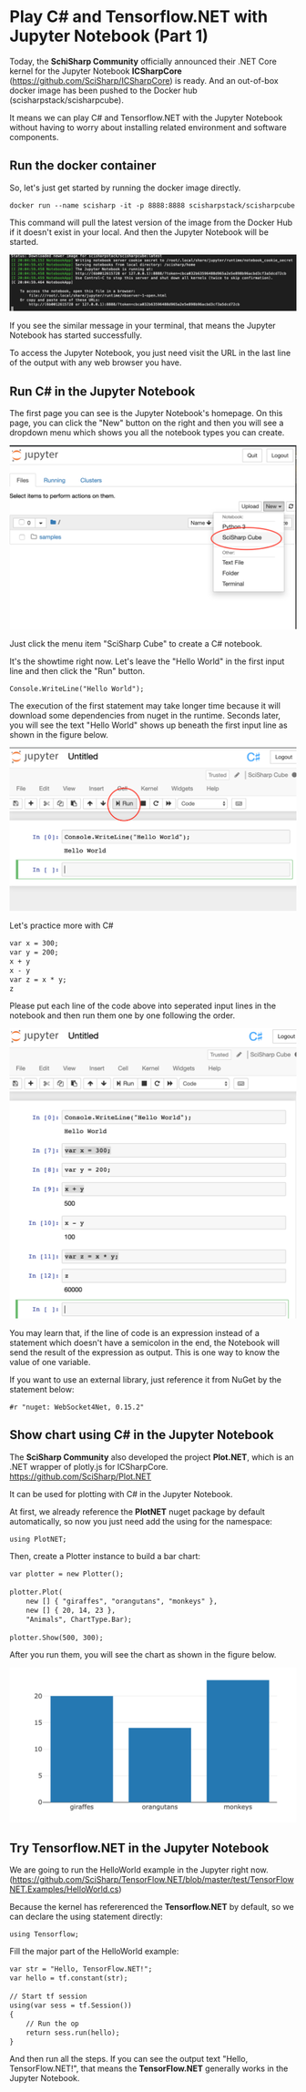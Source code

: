 # Play C# and Tensorflow.NET with Jupyter Notebook (Part 1)

Today, the **SchiSharp Community** officially announced their .NET Core kernel for the Jupyter Notebook **ICSharpCore** (https://github.com/SciSharp/ICSharpCore) is ready. And an out-of-box docker image has been pushed to the Docker hub (scisharpstack/scisharpcube).

It means we can play C# and Tensorflow.NET with the Jupyter Notebook without having to worry about installing related environment and software components.

## Run the docker container

So, let's just get started by running the docker image directly.


    docker run --name scisharp -it -p 8888:8888 scisharpstack/scisharpcube

This command will pull the latest version of the image from the Docker Hub if it doesn't exist in your local. And then the Jupyter Notebook will be started.

![](images/JupyterNotebookStarted.png)

If you see the similar message in your terminal, that means the Jupyter Notebook has started successfully.

To access the Jupyter Notebook, you just need visit the URL in the last line of the output with any web browser you have.


## Run C# in the Jupyter Notebook

The first page you can see is the Jupyter Notebook's homepage. On this page, you can click the "New" button on the right and then you will see a dropdown menu which shows you all the notebook types you can create.

![](images/JupyterNewNotebook.png)

Just click the menu item "SciSharp Cube" to create a C# notebook.


It's the showtime right now. Let's leave the "Hello World" in the first input line and then click the "Run" button.

    Console.WriteLine("Hello World");


The execution of the first statement may take longer time because it will download some dependencies from nuget in the runtime. Seconds later, you will see the text "Hello World" shows up beneath the first input line as shown in the figure below.

![](images/NotebookHelloWorld.png)


Let's practice more with C#

    var x = 300;
    var y = 200;
    x + y
    x - y
    var z = x * y;
    z

Please put each line of the code above into seperated input lines in the notebook and then run them one by one following the order.

![](images/NotebookMoreCSharp.png)

You may learn that, if the line of code is an expression instead of a statement which doesn't have a semicolon in the end, the Notebook will send the result of the expression as output. This is one way to know the value of one variable.

If you want to use an external library, just reference it from NuGet by the statement below:


    #r "nuget: WebSocket4Net, 0.15.2"



## Show chart using C# in the Jupyter Notebook

The **SciSharp Community** also developed the project **Plot.NET**, which is an .NET wrapper of plotly.js for ICSharpCore. https://github.com/SciSharp/Plot.NET

It can be used for plotting with C# in the Jupyter Notebook.

At first, we already reference the **PlotNET** nuget package by default automatically, so now you just need add the using for the namespace:

    using PlotNET;


Then, create a Plotter instance to build a bar chart:

    var plotter = new Plotter();
    
    plotter.Plot(
        new [] { "giraffes", "orangutans", "monkeys" },
        new [] { 20, 14, 23 },
        "Animals", ChartType.Bar);
        
    plotter.Show(500, 300);


After you run them, you will see the chart as shown in the figure below.


![](images/PlotNet.png)


## Try Tensorflow.NET in the Jupyter Notebook

We are going to run the HelloWorld example in the Jupyter right now. (https://github.com/SciSharp/TensorFlow.NET/blob/master/test/TensorFlowNET.Examples/HelloWorld.cs)

Because the kernel has refererenced the **Tensorflow.NET** by default, so we can declare the using statement directly:

    using Tensorflow;


Fill the major part of the HelloWorld example:

    var str = "Hello, TensorFlow.NET!";
    var hello = tf.constant(str);

    // Start tf session
    using(var sess = tf.Session())
    {
        // Run the op
        return sess.run(hello);
    }


And then run all the steps. If you can see the output text "Hello, TensorFlow.NET!", that means the **TensorFlow.NET** generally works in the Jupyter Notebook.













